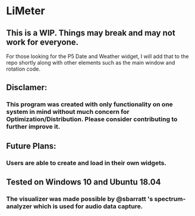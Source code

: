 # LiMeter
 
## This is a WIP. Things may break and may not work for everyone.
For those looking for the P5 Date and Weather widget, I will add that to the repo shortly along with other elements such as the main window and rotation code.


## Disclamer:
### This program was created with only functionality on one system in mind without much concern for Optimization/Distribution. Please consider contributing to further improve it.

## Future Plans:
### Users are able to create and load in their own widgets.

## Tested on Windows 10 and Ubuntu 18.04

### The visualizer was made possible by @sbarratt 's spectrum-analyzer which is used for audio data capture.
